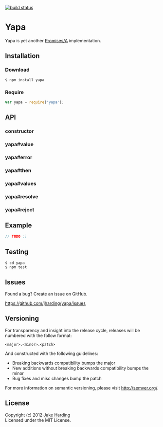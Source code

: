 [![build status](https://secure.travis-ci.org/jharding/yapa.png?branch=master)](http://travis-ci.org/jharding/yapa)

Yapa
====

Yapa is yet another [Promises/A](http://wiki.commonjs.org/wiki/Promises/A) implementation.

Installation
------------

### Download

```
$ npm install yapa
```

### Require

```javascript
var yapa = require('yapa');
```

API
---

### constructor

### yapa#value

### yapa#error

### yapa#then

### yapa#values

### yapa#resolve

### yapa#reject

Example
-------

```javascript
// TODO :)
```

Testing
-------

```
$ cd yapa
$ npm test
```

Issues
------

Found a bug? Create an issue on GitHub.

https://github.com/jharding/yapa/issues

Versioning
----------

For transparency and insight into the release cycle, releases will be numbered with the follow format:

`<major>.<minor>.<patch>`

And constructed with the following guidelines:

* Breaking backwards compatibility bumps the major
* New additions without breaking backwards compatibility bumps the minor
* Bug fixes and misc changes bump the patch

For more information on semantic versioning, please visit http://semver.org/.

License
-------

Copyright (c) 2012 [Jake Harding](http://thejakeharding.com)  
Licensed under the MIT License.
